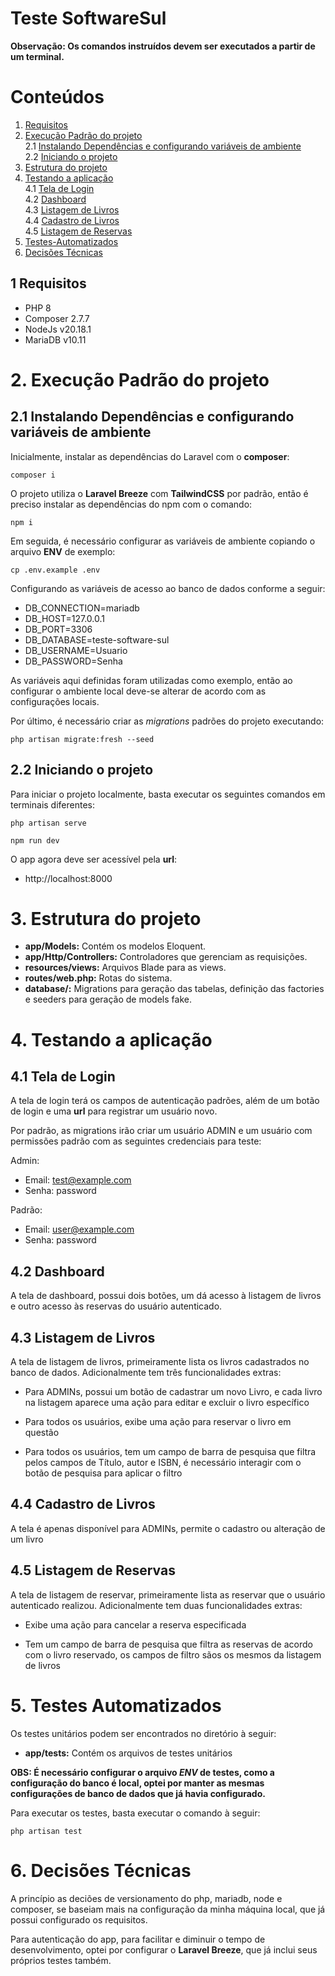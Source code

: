 # Teste SoftwareSul

**Observação: Os comandos instruídos devem ser executados a partir de um terminal.**


# Conteúdos

1. [Requisitos](#Requisitos)<br>
2. [Execução Padrão do projeto](#Execução-Padrão-do-projeto)<br>
   2.1 [Instalando Dependências e configurando variáveis de ambiente](##Instalando-Dependências-e-configurando-variáveis-de-ambiente)<br>
   2.2 [Iniciando o projeto](##Iniciando-o-projeto)<br>
3. [Estrutura do projeto](#Estrutura-do-projeto)<br>
4. [Testando a aplicação](#Testando-a-aplicação)<br>
   4.1 [Tela de Login](##Tela-de-Login)<br>
   4.2 [Dashboard](##Dashboard)<br>
   4.3 [Listagem de Livros](##Listagem-de-Livros)<br>
   4.4 [Cadastro de Livros](##Cadastro-de-Livros)<br>
   4.5 [Listagem de Reservas](##Listagem-de-Reservas)<br>
5. [Testes-Automatizados](#Testes-Automatizados)<br>
6. [Decisões Técnicas](#Decisões-Técnicas)<br>

## 1 Requisitos

- PHP 8
- Composer  2.7.7
- NodeJs  v20.18.1
- MariaDB  v10.11

# 2. Execução Padrão do projeto

## 2.1 Instalando Dependências e configurando variáveis de ambiente

Inicialmente, instalar as dependências do Laravel com o **composer**:

```console
composer i
```

O projeto utiliza o **Laravel Breeze** com **TailwindCSS** por padrão, então é preciso instalar as dependências do npm com o comando:

```console
npm i
```

Em seguida, é necessário configurar as variáveis de ambiente copiando o arquivo **ENV** de exemplo:

```console
cp .env.example .env
```

Configurando as variáveis de acesso ao banco de dados conforme a seguir:

- DB_CONNECTION=mariadb
- DB_HOST=127.0.0.1
- DB_PORT=3306
- DB_DATABASE=teste-software-sul
- DB_USERNAME=Usuario
- DB_PASSWORD=Senha

As variáveis aqui definidas foram utilizadas como exemplo, então ao configurar o ambiente local deve-se alterar de acordo com as configurações locais.

Por último, é necessário criar as *migrations* padrões do projeto executando:

```console
php artisan migrate:fresh --seed
```

## 2.2 Iniciando o projeto

Para iniciar o projeto localmente, basta executar os seguintes comandos em terminais diferentes:

```console
php artisan serve
```

```console
npm run dev
```

O app agora deve ser acessível pela **url**:
 - http://localhost:8000 

# 3. Estrutura do projeto
- **app/Models:** Contém os modelos Eloquent.
- **app/Http/Controllers:** Controladores que gerenciam as requisições.
- **resources/views:** Arquivos Blade para as views.
- **routes/web.php:** Rotas do sistema.
- **database/:** Migrations para geração das tabelas, definição das factories e seeders para geração de models fake.

# 4. Testando a aplicação

## 4.1 Tela de Login

A tela de login terá os campos de autenticação padrões, além de um botão de login e uma **url** para registrar um usuário novo.

Por padrão, as migrations irão criar um usuário ADMIN e um usuário com permissões padrão com as seguintes credenciais para teste:

Admin:

- Email: test@example.com
- Senha: password

Padrão:

- Email: user@example.com
- Senha: password

## 4.2 Dashboard

A tela de dashboard, possui dois botões, um dá acesso à listagem de livros e outro acesso às reservas do usuário autenticado.

## 4.3 Listagem de Livros

A tela de listagem de livros, primeiramente lista os livros cadastrados no banco de dados. Adicionalmente tem três funcionalidades extras:

- Para ADMINs, possui um botão de cadastrar um novo Livro, e cada livro na listagem aparece uma ação para editar e excluir o livro específico

- Para todos os usuários, exibe uma ação para reservar o livro em questão

- Para todos os usuários, tem um campo de barra de pesquisa que filtra pelos campos de Título, autor e ISBN, é necessário interagir com o botão de pesquisa para aplicar o filtro

## 4.4 Cadastro de Livros

A tela é apenas disponível para ADMINs, permite o cadastro ou alteração de um livro

## 4.5 Listagem de Reservas

A tela de listagem de reservar, primeiramente lista as reservar que o usuário autenticado realizou. Adicionalmente tem duas funcionalidades extras:

- Exibe uma ação para cancelar a reserva especificada

- Tem um campo de barra de pesquisa que filtra as reservas de acordo com o livro reservado, os campos de filtro sãos os mesmos da listagem de livros

# 5. Testes Automatizados

Os testes unitários podem ser encontrados no diretório à seguir:

- **app/tests:** Contém os arquivos de testes unitários

**OBS: É necessário configurar o arquivo *ENV* de testes, como a configuração do banco é local, optei por manter as mesmas configurações de banco de dados que já havia configurado.**

Para executar os testes, basta executar o comando à seguir:

```console
php artisan test
```

# 6. Decisões Técnicas

A princípio as deciões de versionamento do php, mariadb, node e composer, se baseiam mais na configuração da minha máquina local, que já possui configurado os requisitos.

Para autenticação do app, para facilitar e diminuir o tempo de desenvolvimento, optei por configurar o **Laravel Breeze**, que já inclui seus próprios testes também.
